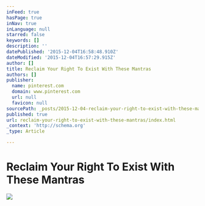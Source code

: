 ```yaml
---
inFeed: true
hasPage: true
inNav: true
inLanguage: null
starred: false
keywords: []
description: ''
datePublished: '2015-12-04T16:58:48.910Z'
dateModified: '2015-12-04T16:57:29.915Z'
author: []
title: Reclaim Your Right To Exist With These Mantras
authors: []
publisher:
  name: pinterest.com
  domain: www.pinterest.com
  url: null
  favicon: null
sourcePath: _posts/2015-12-04-reclaim-your-right-to-exist-with-these-mantras.md
published: true
url: reclaim-your-right-to-exist-with-these-mantras/index.html
_context: 'http://schema.org'
_type: Article

---
```

# Reclaim Your Right To Exist With These Mantras
![](https://s-media-cache-ak0.pinimg.com/736x/ec/30/1b/ec301b028a49ff926a9c04d8bcaaf623.jpg)